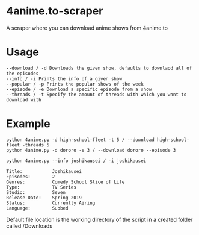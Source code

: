 # 4anime.to-scraper
A scraper where you can download anime shows from 4anime.to 

# Usage

```
--download / -d Downloads the given show, defaults to downlaod all of the episodes
--info / -i Prints the info of a given show
--popular / -p Prints the popular shows of the week
--episode / -e Download a specific episode from a show
--threads / -t Specify the amount of threads with which you want to download with
```

# Example

```
python 4anime.py -d high-school-fleet -t 5 / --download high-school-fleet -threads 5
python 4anime.py -d dororo -e 3 / --download dororo --episode 3
```

```
python 4anime.py --info joshikausei / -i joshikausei

Title:           Joshikausei
Episodes:        2
Genres:          Comedy School Slice of Life
Type:            TV Series
Studio:          Seven
Release Date:    Spring 2019
Status:          Currently Airing
Language:        Subbed
```

Default file location is the working directory of the script in a created folder called /Downloads
